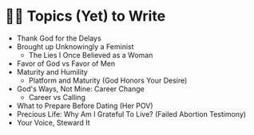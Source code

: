 # ✍🏻 Topics (Yet) to Write

-   Thank God for the Delays
-   Brought up Unknowingly a Feminist
    -   The Lies I Once Believed as a Woman
-   Favor of God vs Favor of Men
-   Maturity and Humility
    -   Platform and Maturity (God Honors Your Desire)
-   God's Ways, Not Mine: Career Change
    -   Career vs Calling
-   What to Prepare Before Dating (Her POV)
-   Precious Life: Why Am I Grateful To Live? (Failed Abortion Testimony)
-   Your Voice, Steward It
